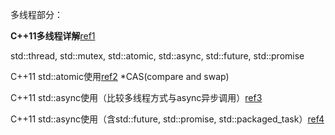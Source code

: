 多线程部分：

**C++11多线程详解**[ref1][1]

std::thread, std::mutex, std::atomic, std::async, std::future, std::promise


C++11 std::atomic使用[ref2][2]
*CAS(compare and swap)

C++11 std::async使用（比较多线程方式与async异步调用）[ref3][3]

C++11 std::async使用（含std::future, std::promise, std::packaged_task）[ref4][4]









[1]:https://blog.csdn.net/sjc_0910/article/details/118861539
[2]:https://blog.csdn.net/wanxuexiang/article/details/104280021
[3]:https://blog.csdn.net/c_base_jin/article/details/79506347
[4]:https://blog.csdn.net/qq_41950508/article/details/126682196?spm=1001.2101.3001.6650.1&utm_medium=distribute.pc_relevant.none-task-blog-2%7Edefault%7ECTRLIST%7ERate-1-126682196-blog-79506347.235%5Ev38%5Epc_relevant_sort_base1&depth_1-utm_source=distribute.pc_relevant.none-task-blog-2%7Edefault%7ECTRLIST%7ERate-1-126682196-blog-79506347.235%5Ev38%5Epc_relevant_sort_base1&utm_relevant_index=2